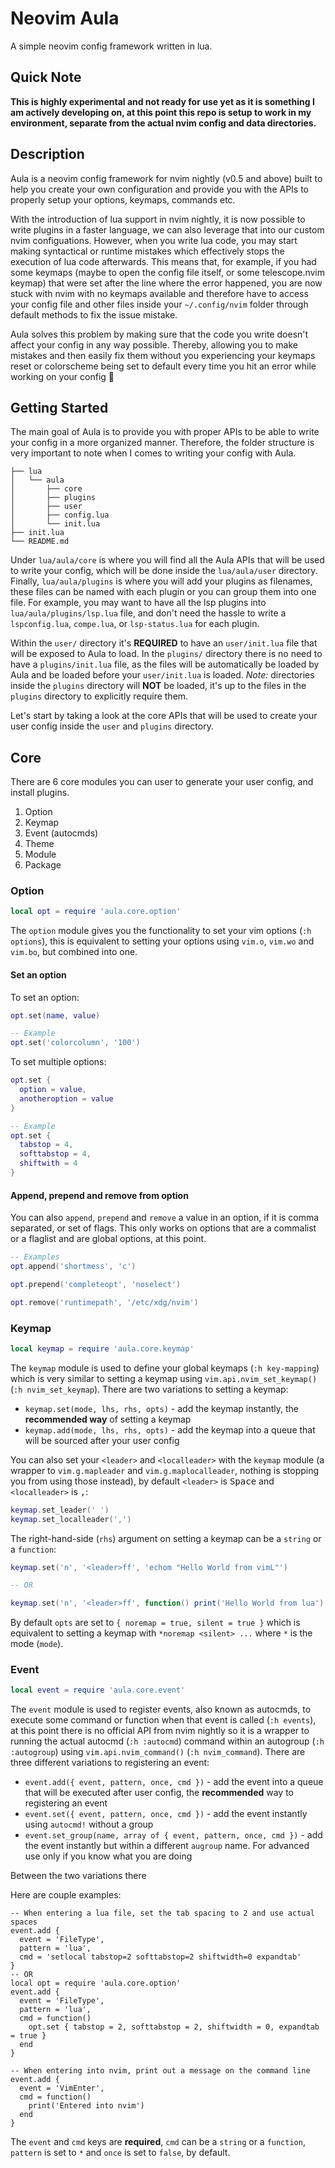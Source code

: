 # Neovim Aula

A simple neovim config framework written in lua.

## Quick Note

**This is highly experimental and not ready for use yet as it is something I am actively developing on, at this point
this repo is setup to work in my environment, separate from the actual nvim config and data directories.**

## Description

Aula is a neovim config framework for nvim nightly (v0.5 and above) built to help you create your own configuration and
provide you with the APIs to properly setup your options, keymaps, commands etc.

With the introduction of lua support in nvim nightly, it is now possible to write plugins in a faster language, we can
also leverage that into our custom nvim configuations. However, when you write lua code, you may start making
syntactical or runtime mistakes which effectively stops the execution of lua code afterwards. This means that, for
example, if you had some keymaps (maybe to open the config file itself, or some telescope.nvim keymap) that were set
after the line where the error happened, you are now stuck with nvim with no keymaps available and therefore have to
access your config file and other files inside your `~/.config/nvim` folder through default methods to fix the issue
mistake.

Aula solves this problem by making sure that the code you write doesn't affect your config in any way possible.
Thereby, allowing you to make mistakes and then easily fix them without you experiencing your keymaps reset or
colorscheme being set to default every time you hit an error while working on your config 🙂

## Getting Started

The main goal of Aula is to provide you with proper APIs to be able to write your config in a more organized manner.
Therefore, the folder structure is very important to note when I comes to writing your config with Aula.

```
├── lua
│   └── aula
│       ├── core
│       ├── plugins
│       ├── user
│       ├── config.lua
│       └── init.lua
├── init.lua
└── README.md
```

Under `lua/aula/core` is where you will find all the Aula APIs that will be used to write your config, which will be
done inside the `lua/aula/user` directory. Finally, `lua/aula/plugins` is where you will add your plugins as filenames,
these files can be named with each plugin or you can group them into one file. For example, you may want to have all
the lsp plugins into `lua/aula/plugins/lsp.lua` file, and don't need the hassle to write a `lspconfig.lua`, `compe.lua`,
or `lsp-status.lua` for each plugin.

Within the `user/` directory it's **REQUIRED** to have an `user/init.lua` file that will be exposed to Aula to load.
In the `plugins/` directory there is no need to have a `plugins/init.lua` file, as the files will be automatically be
loaded by Aula and be loaded before your `user/init.lua` is loaded. *Note:* directories inside the `plugins` directory
will **NOT** be loaded, it's up to the files in the `plugins` directory to explicitly require them.

Let's start by taking a look at the core APIs that will be used to create your user config inside the `user` and
`plugins` directory.

## Core

There are 6 core modules you can user to generate your user config, and install plugins.

1. Option
2. Keymap
3. Event (autocmds)
4. Theme
5. Module
6. Package

### Option

```lua
local opt = require 'aula.core.option'
```

The `option` module gives you the functionality to set your vim options (`:h options`), this is equivalent to setting
your options using `vim.o`, `vim.wo` and `vim.bo`, but combined into one.

#### Set an option

To set an option:

```lua
opt.set(name, value)

-- Example
opt.set('colorcolumn', '100')
```

To set multiple options:

```lua
opt.set {
  option = value,
  anotheroption = value
}

-- Example
opt.set {
  tabstop = 4,
  softtabstop = 4,
  shiftwith = 4
}
```

#### Append, prepend and remove from option

You can also `append`, `prepend` and `remove` a value in an option, if it is comma separated, or set of flags. This
only works on options that are a commalist or a flaglist and are global options, at this point.

```lua
-- Examples
opt.append('shortmess', 'c')

opt.prepend('completeopt', 'noselect')

opt.remove('runtimepath', '/etc/xdg/nvim')
```

### Keymap

```lua
local keymap = require 'aula.core.keymap'
```

The `keymap` module is used to define your global keymaps (`:h key-mapping`) which is very similar to setting a keymap
using `vim.api.nvim_set_keymap()` (`:h nvim_set_keymap`). There are two variations to setting a
keymap:

+ `keymap.set(mode, lhs, rhs, opts)` - add the keymap instantly, the **recommended way** of setting a keymap
+ `keymap.add(mode, lhs, rhs, opts)` - add the keymap into a queue that will be sourced after your user config

You can also set your `<leader>` and `<localleader>` with the `keymap` module (a wrapper to `vim.g.mapleader` and
`vim.g.maplocalleader`, nothing is stopping you from using those instead), by default `<leader>` is <kbd>Space</kbd>
and `<localleader>` is <kbd>,</kbd>:

```lua
keymap.set_leader(' ')
keymap.set_localleader(',')
```

The right-hand-side (`rhs`) argument on setting a keymap can be a `string` or a `function`:

```lua
keymap.set('n', '<leader>ff', 'echom "Hello World from vimL"')

-- OR

keymap.set('n', '<leader>ff', function() print('Hello World from lua') end)
```

By default `opts` are set to `{ noremap = true, silent = true }` which is equivalent to setting a keymap with
`*noremap <silent> ...` where `*` is the mode (`mode`).

### Event

```lua
local event = require 'aula.core.event'
```

The `event` module is used to register events, also known as autocmds, to execute some command or function when that
event is called (`:h events`), at this point there is no official API from nvim nightly so it is a wrapper to running
the actual autocmd (`:h :autocmd`) command within an autogroup (`:h :autogroup`) using `vim.api.nvim_command()`
(`:h nvim_command`). There are three different variations to registering an event:

+ `event.add({ event, pattern, once, cmd })` - add the event into a queue that will be executed after user config, the
  **recommended** way to registering an event
+ `event.set({ event, pattern, once, cmd })` - add the event instantly using `autocmd!` without a group
+ `event.set_group(name, array of { event, pattern, once, cmd })` - add the event instantly but within a different
  `augroup` name. For advanced use only if you know what you are doing

Between the two variations there

Here are couple examples:

```
-- When entering a lua file, set the tab spacing to 2 and use actual spaces
event.add {
  event = 'FileType',
  pattern = 'lua',
  cmd = 'setlocal tabstop=2 softtabstop=2 shiftwidth=0 expandtab'
}
-- OR
local opt = require 'aula.core.option'
event.add {
  event = 'FileType',
  pattern = 'lua',
  cmd = function()
    opt.set { tabstop = 2, softtabstop = 2, shiftwidth = 0, expandtab = true }
  end
}

-- When entering into nvim, print out a message on the command line
event.add {
  event = 'VimEnter',
  cmd = function()
    print('Entered into nvim')
  end
}
```

The `event` and `cmd` keys are **required**, `cmd` can be a `string` or a `function`, `pattern` is set to `*` and
`once` is set to `false`, by default.



